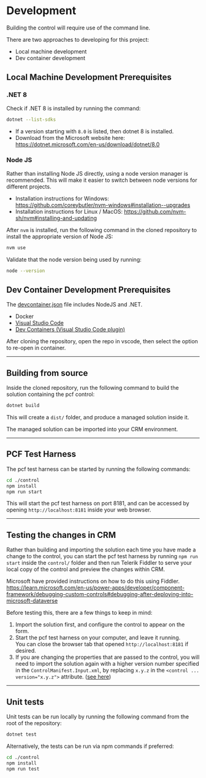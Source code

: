 # Development
Building the control will require use of the command line.

There are two approaches to developing for this project:
- Local machine development
- Dev container development

## Local Machine Development Prerequisites

### .NET 8
Check if .NET 8 is installed by running the command:
```sh
dotnet --list-sdks
```
- If a version starting with `8.0` is listed, then dotnet 8 is installed.
- Download from the Microsoft website here:
    https://dotnet.microsoft.com/en-us/download/dotnet/8.0

### Node JS
Rather than installing Node JS directly, using a node version manager is recommended. This will make it easier to switch between node versions for different projects.
- Installation instructions for Windows: https://github.com/coreybutler/nvm-windows#installation--upgrades
- Installation instructions for Linux / MacOS: https://github.com/nvm-sh/nvm#installing-and-updating

After `nvm` is installed, run the following command in the cloned repository to install the appropriate version of Node JS:
```sh
nvm use
```

Validate that the node version being used by running:
```sh
node --version
```

## Dev Container Development Prerequisites

The [devcontainer.json](../.devcontainer/devcontainer.json) file includes NodeJS and .NET.

- Docker
- [Visual Studio Code](https://code.visualstudio.com/download)
- [Dev Containers (Visual Studio Code plugin)](https://marketplace.visualstudio.com/items?itemName=ms-vscode-remote.remote-containers)

After cloning the repository, open the repo in vscode, then select the option to re-open in container.

---

## Building from source
Inside the cloned repository, run the following command to build the solution containing the pcf control:
```sh
dotnet build
```

This will create a `dist/` folder, and produce a managed solution inside it.

The managed solution can be imported into your CRM environment.

---

## PCF Test Harness
The pcf test harness can be started by running the following commands:
```sh
cd ./control
npm install
npm run start
```

This will start the pcf test harness on port 8181, and can be accessed by opening `http://localhost:8181` inside your web browser.

---

## Testing the changes in CRM
Rather than building and importing the solution each time you have made a change to the control, you can start the pcf test harness by running `npm run start` inside the `control/` folder and then run Telerik Fiddler to serve your local copy of the control and preview the changes within CRM.

Microsoft have provided instructions on how to do this using Fiddler.
https://learn.microsoft.com/en-us/power-apps/developer/component-framework/debugging-custom-controls#debugging-after-deploying-into-microsoft-dataverse

Before testing this, there are a few things to keep in mind:
1. Import the solution first, and configure the control to appear on the form.
1. Start the pcf test harness on your computer, and leave it running. \
You can close the browser tab that opened `http://localhost:8181` if desired.
1. If you are changing the properties that are passed to the control, you will need to import the solution again with a higher version number specified in the `ControlManifest.Input.xml`, by replacing `x.y.z` in the `<control ... version="x.y.z">` attribute. ([see here](https://github.com/cathalnoonan/d365-pcf-securityrolemanager/blob/main/control/SecurityRoleManager/ControlManifest.Input.xml#L3))

---

## Unit tests
Unit tests can be run locally by running the following command from the root of the repository:
```sh
dotnet test
```

Alternatively, the tests can be run via npm commands if preferred:
```sh
cd ./control
npm install
npm run test
```
